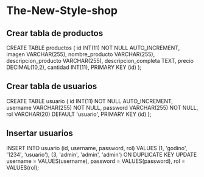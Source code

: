 # The-New-Style-shop
## Crear tabla de productos
CREATE TABLE productos (
    id INT(11) NOT NULL AUTO_INCREMENT,
    imagen VARCHAR(255),
    nombre_producto VARCHAR(255),
    descripcion_producto VARCHAR(255),
    descripcion_completa TEXT,
    precio DECIMAL(10,2),
    cantidad INT(11),
    PRIMARY KEY (id)
);
## Crear tabla de usuarios
CREATE TABLE usuario (
    id INT(11) NOT NULL AUTO_INCREMENT,
    username VARCHAR(255) NOT NULL,
    password VARCHAR(255) NOT NULL,
    rol VARCHAR(20) DEFAULT 'usuario',
    PRIMARY KEY (id)
);
## Insertar usuarios
INSERT INTO usuario (id, username, password, rol) VALUES
(1, 'godino', '1234', 'usuario'),
(3, 'admin', 'admin', 'admin')
ON DUPLICATE KEY UPDATE
username = VALUES(username),
password = VALUES(password),
rol = VALUES(rol);
